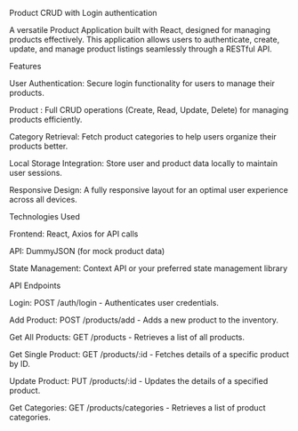 Product CRUD with Login authentication

A versatile Product Application built with React, designed for managing products effectively. This application allows users to authenticate, create, update, and manage product listings seamlessly through a RESTful API.

Features

User Authentication: Secure login functionality for users to manage their products.

Product : Full CRUD operations (Create, Read, Update, Delete) for managing products efficiently.

Category Retrieval: Fetch product categories to help users organize their products better.

Local Storage Integration: Store user and product data locally to maintain user sessions.

Responsive Design: A fully responsive layout for an optimal user experience across all devices.

Technologies Used

Frontend: React, Axios for API calls

API: DummyJSON (for mock product data)

State Management: Context API or your preferred state management library

API Endpoints

Login: POST /auth/login - Authenticates user credentials.

Add Product: POST /products/add - Adds a new product to the inventory.

Get All Products: GET /products - Retrieves a list of all products.

Get Single Product: GET /products/:id - Fetches details of a specific product by ID.

Update Product: PUT /products/:id - Updates the details of a specified product.

Get Categories: GET /products/categories - Retrieves a list of product categories.


